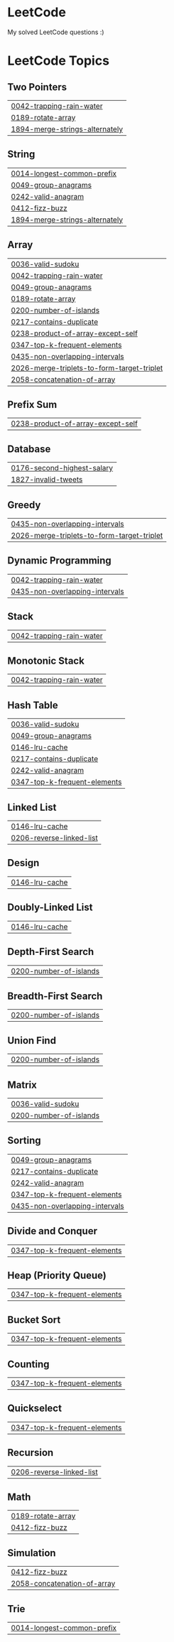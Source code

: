 # LeetCode
My solved LeetCode questions :)

<!---LeetCode Topics Start-->
# LeetCode Topics
## Two Pointers
|  |
| ------- |
| [0042-trapping-rain-water](https://github.com/Apurva3509/LeetCode/tree/master/0042-trapping-rain-water) |
| [0189-rotate-array](https://github.com/Apurva3509/LeetCode/tree/master/0189-rotate-array) |
| [1894-merge-strings-alternately](https://github.com/Apurva3509/LeetCode/tree/master/1894-merge-strings-alternately) |
## String
|  |
| ------- |
| [0014-longest-common-prefix](https://github.com/Apurva3509/LeetCode/tree/master/0014-longest-common-prefix) |
| [0049-group-anagrams](https://github.com/Apurva3509/LeetCode/tree/master/0049-group-anagrams) |
| [0242-valid-anagram](https://github.com/Apurva3509/LeetCode/tree/master/0242-valid-anagram) |
| [0412-fizz-buzz](https://github.com/Apurva3509/LeetCode/tree/master/0412-fizz-buzz) |
| [1894-merge-strings-alternately](https://github.com/Apurva3509/LeetCode/tree/master/1894-merge-strings-alternately) |
## Array
|  |
| ------- |
| [0036-valid-sudoku](https://github.com/Apurva3509/LeetCode/tree/master/0036-valid-sudoku) |
| [0042-trapping-rain-water](https://github.com/Apurva3509/LeetCode/tree/master/0042-trapping-rain-water) |
| [0049-group-anagrams](https://github.com/Apurva3509/LeetCode/tree/master/0049-group-anagrams) |
| [0189-rotate-array](https://github.com/Apurva3509/LeetCode/tree/master/0189-rotate-array) |
| [0200-number-of-islands](https://github.com/Apurva3509/LeetCode/tree/master/0200-number-of-islands) |
| [0217-contains-duplicate](https://github.com/Apurva3509/LeetCode/tree/master/0217-contains-duplicate) |
| [0238-product-of-array-except-self](https://github.com/Apurva3509/LeetCode/tree/master/0238-product-of-array-except-self) |
| [0347-top-k-frequent-elements](https://github.com/Apurva3509/LeetCode/tree/master/0347-top-k-frequent-elements) |
| [0435-non-overlapping-intervals](https://github.com/Apurva3509/LeetCode/tree/master/0435-non-overlapping-intervals) |
| [2026-merge-triplets-to-form-target-triplet](https://github.com/Apurva3509/LeetCode/tree/master/2026-merge-triplets-to-form-target-triplet) |
| [2058-concatenation-of-array](https://github.com/Apurva3509/LeetCode/tree/master/2058-concatenation-of-array) |
## Prefix Sum
|  |
| ------- |
| [0238-product-of-array-except-self](https://github.com/Apurva3509/LeetCode/tree/master/0238-product-of-array-except-self) |
## Database
|  |
| ------- |
| [0176-second-highest-salary](https://github.com/Apurva3509/LeetCode/tree/master/0176-second-highest-salary) |
| [1827-invalid-tweets](https://github.com/Apurva3509/LeetCode/tree/master/1827-invalid-tweets) |
## Greedy
|  |
| ------- |
| [0435-non-overlapping-intervals](https://github.com/Apurva3509/LeetCode/tree/master/0435-non-overlapping-intervals) |
| [2026-merge-triplets-to-form-target-triplet](https://github.com/Apurva3509/LeetCode/tree/master/2026-merge-triplets-to-form-target-triplet) |
## Dynamic Programming
|  |
| ------- |
| [0042-trapping-rain-water](https://github.com/Apurva3509/LeetCode/tree/master/0042-trapping-rain-water) |
| [0435-non-overlapping-intervals](https://github.com/Apurva3509/LeetCode/tree/master/0435-non-overlapping-intervals) |
## Stack
|  |
| ------- |
| [0042-trapping-rain-water](https://github.com/Apurva3509/LeetCode/tree/master/0042-trapping-rain-water) |
## Monotonic Stack
|  |
| ------- |
| [0042-trapping-rain-water](https://github.com/Apurva3509/LeetCode/tree/master/0042-trapping-rain-water) |
## Hash Table
|  |
| ------- |
| [0036-valid-sudoku](https://github.com/Apurva3509/LeetCode/tree/master/0036-valid-sudoku) |
| [0049-group-anagrams](https://github.com/Apurva3509/LeetCode/tree/master/0049-group-anagrams) |
| [0146-lru-cache](https://github.com/Apurva3509/LeetCode/tree/master/0146-lru-cache) |
| [0217-contains-duplicate](https://github.com/Apurva3509/LeetCode/tree/master/0217-contains-duplicate) |
| [0242-valid-anagram](https://github.com/Apurva3509/LeetCode/tree/master/0242-valid-anagram) |
| [0347-top-k-frequent-elements](https://github.com/Apurva3509/LeetCode/tree/master/0347-top-k-frequent-elements) |
## Linked List
|  |
| ------- |
| [0146-lru-cache](https://github.com/Apurva3509/LeetCode/tree/master/0146-lru-cache) |
| [0206-reverse-linked-list](https://github.com/Apurva3509/LeetCode/tree/master/0206-reverse-linked-list) |
## Design
|  |
| ------- |
| [0146-lru-cache](https://github.com/Apurva3509/LeetCode/tree/master/0146-lru-cache) |
## Doubly-Linked List
|  |
| ------- |
| [0146-lru-cache](https://github.com/Apurva3509/LeetCode/tree/master/0146-lru-cache) |
## Depth-First Search
|  |
| ------- |
| [0200-number-of-islands](https://github.com/Apurva3509/LeetCode/tree/master/0200-number-of-islands) |
## Breadth-First Search
|  |
| ------- |
| [0200-number-of-islands](https://github.com/Apurva3509/LeetCode/tree/master/0200-number-of-islands) |
## Union Find
|  |
| ------- |
| [0200-number-of-islands](https://github.com/Apurva3509/LeetCode/tree/master/0200-number-of-islands) |
## Matrix
|  |
| ------- |
| [0036-valid-sudoku](https://github.com/Apurva3509/LeetCode/tree/master/0036-valid-sudoku) |
| [0200-number-of-islands](https://github.com/Apurva3509/LeetCode/tree/master/0200-number-of-islands) |
## Sorting
|  |
| ------- |
| [0049-group-anagrams](https://github.com/Apurva3509/LeetCode/tree/master/0049-group-anagrams) |
| [0217-contains-duplicate](https://github.com/Apurva3509/LeetCode/tree/master/0217-contains-duplicate) |
| [0242-valid-anagram](https://github.com/Apurva3509/LeetCode/tree/master/0242-valid-anagram) |
| [0347-top-k-frequent-elements](https://github.com/Apurva3509/LeetCode/tree/master/0347-top-k-frequent-elements) |
| [0435-non-overlapping-intervals](https://github.com/Apurva3509/LeetCode/tree/master/0435-non-overlapping-intervals) |
## Divide and Conquer
|  |
| ------- |
| [0347-top-k-frequent-elements](https://github.com/Apurva3509/LeetCode/tree/master/0347-top-k-frequent-elements) |
## Heap (Priority Queue)
|  |
| ------- |
| [0347-top-k-frequent-elements](https://github.com/Apurva3509/LeetCode/tree/master/0347-top-k-frequent-elements) |
## Bucket Sort
|  |
| ------- |
| [0347-top-k-frequent-elements](https://github.com/Apurva3509/LeetCode/tree/master/0347-top-k-frequent-elements) |
## Counting
|  |
| ------- |
| [0347-top-k-frequent-elements](https://github.com/Apurva3509/LeetCode/tree/master/0347-top-k-frequent-elements) |
## Quickselect
|  |
| ------- |
| [0347-top-k-frequent-elements](https://github.com/Apurva3509/LeetCode/tree/master/0347-top-k-frequent-elements) |
## Recursion
|  |
| ------- |
| [0206-reverse-linked-list](https://github.com/Apurva3509/LeetCode/tree/master/0206-reverse-linked-list) |
## Math
|  |
| ------- |
| [0189-rotate-array](https://github.com/Apurva3509/LeetCode/tree/master/0189-rotate-array) |
| [0412-fizz-buzz](https://github.com/Apurva3509/LeetCode/tree/master/0412-fizz-buzz) |
## Simulation
|  |
| ------- |
| [0412-fizz-buzz](https://github.com/Apurva3509/LeetCode/tree/master/0412-fizz-buzz) |
| [2058-concatenation-of-array](https://github.com/Apurva3509/LeetCode/tree/master/2058-concatenation-of-array) |
## Trie
|  |
| ------- |
| [0014-longest-common-prefix](https://github.com/Apurva3509/LeetCode/tree/master/0014-longest-common-prefix) |
<!---LeetCode Topics End-->
